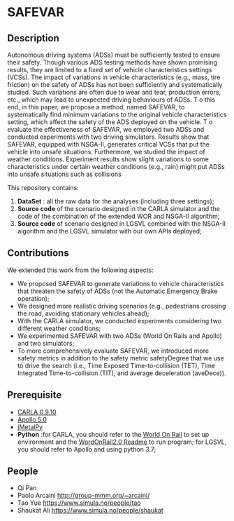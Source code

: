 # **SAFEVAR**

## **Description**
Autonomous driving systems (ADSs) must be sufficiently tested to ensure their safety. Though various ADS testing methods have shown promising results, they are limited to a fixed set of vehicle characteristics settings (VCSs). The impact of variations in vehicle characteristics (e.g., mass, tire friction) on the safety of ADSs has not been sufficiently and systematically studied. Such variations are often due to wear and tear, production errors, etc., which may lead to unexpected driving behaviours of ADSs. T o this end, in this paper, we propose a method, named SAFEVAR, to systematically find minimum variations to the original vehicle characteristics setting, which affect the safety of the ADS deployed on the vehicle. T o evaluate the effectiveness of SAFEVAR, we employed two ADSs and conducted experiments with two driving simulators. Results show that SAFEVAR, equipped with NSGA-II, generates critical VCSs that put the vehicle into unsafe situations. Furthermore, we studied the impact of weather conditions. Experiment results show slight variations to some characteristics under certain weather conditions (e.g., rain) might put ADSs into unsafe situations such as collisions

This repository contains:

1. **DataSet** : all the raw data for the analyses (including three settings);
2. **Source code** of the scenario designed in the CARLA simulator and the code of the combination of the extended WOR and NSGA-II algorithm;
3. **Source code** of scenario designed in LGSVL combined with the NSGA-II algorithm and the LGSVL simulator with our own APIs deployed;

## **Contributions**
We extended this work from the following aspects:
- We proposed SAFEVAR to generate variations to vehicle characteristics that threaten the safety of ADSs (not the Automatic Emergency Brake operation); 
- We designed more realistic driving scenarios (e.g., pedestrians crossing the road, avoiding stationary vehicles ahead); 
- With the CARLA simulator, we conducted experiments considering two different weather conditions; 
- We experimented SAFEVAR with two ADSs (World On Rails and Apollo) and two simulators; 
- To more comprehensively evaluate SAFEVAR, we introduced more safety metrics in addition to the safety metric safetyDegree that we use to drive the search (i.e., Time Exposed Time-to-collision (TET), Time Integrated Time-to-collision (TIT), and average deceleration (aveDece)).

## **Prerequisite**
- [CARLA 0.9.10](https://carla.readthedocs.io/en/0.9.10/)  
- [Apollo 5.0](https://github.com/ApolloAuto/apollo/tree/v5.0.0)
- [jMetalPy](https://github.com/jMetal/jMetalPy)
- **Python** :for CARLA, you should refer to the [World On Rail](https://github.com/dotchen/WorldOnRails/blob/release/docs/INSTALL.md) to set up environment and the [WordOnRail2.0 Readme]() to run program; for LGSVL, you should refer to Apollo and using python 3.7;

## People
- Qi Pan
- Paolo Arcaini http://group-mmm.org/~arcaini/
- Tao Yue https://www.simula.no/people/tao
- Shaukat Ali https://www.simula.no/people/shaukat